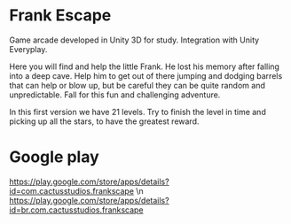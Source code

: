 # Frank Escape
Game arcade developed in Unity 3D for study.
Integration with Unity Everyplay.


Here you will find and help the little Frank. He lost his memory after falling into a deep cave. Help him to get out of there jumping and dodging barrels that can help or blow up, but be careful they can be quite random and unpredictable.
Fall for this fun and challenging adventure.

In this first version we have 21 levels.
Try to finish the level in time and picking up all the stars, to have the greatest reward.

# Google play
https://play.google.com/store/apps/details?id=com.cactusstudios.frankscape \n
https://play.google.com/store/apps/details?id=br.com.cactusstudios.frankscape
